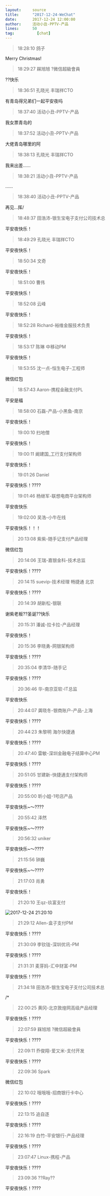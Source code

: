```yaml
---
layout:     source 
title:      "2017-12-24-WeChat"
date:       2017-12-24 12:00:00
author:     活动小丑-PPTV-产品
lines:      50 
tag:		  [chat]
---
```

> 18:28:10  鸽子  
   
Merry Christmas!  
   
> 18:29:27  槑旭旭 ?微信超級會員  
   
??快乐  
   
> 18:36:51  孔晓光 丰瑞祥CTO  
   
有青岛得兄弟们一起平安夜吗  
   
> 18:37:40  活动小丑-PPTV-产品  
   
我女票青岛的  
   
> 18:37:52  活动小丑-PPTV-产品  
   
大佬青岛哪里的阿  
   
> 18:38:13  孔晓光 丰瑞祥CTO  
   
我来出差……  
   
> 18:38:21  活动小丑-PPTV-产品  
   
……  
   
> 18:38:40  活动小丑-PPTV-产品  
   
再见…挥/  
   
> 18:48:37  田浩沛-银生宝电子支付公司技术总  
   
平安夜快乐！  
   
> 18:49:29  孔晓光 丰瑞祥CTO  
   
平安夜快乐！  
   
> 18:50:34  文奇  
   
平安夜快乐！  
   
> 18:51:00  曹伟  
   
平安夜快乐！  
   
> 18:52:08  云峰  
   
平安夜快乐！  
   
> 18:52:28  Richard-裕维金服技术负责  
   
平安夜快乐！  
   
> 18:53:17  陈琳 中移动PM  
   
平安夜快乐！  
   
> 18:53:55  沈一点-恒生电子-工程师  
   
微信红包  
   
> 18:57:43  Aaron-携程金融支付PL  
   
平安是福  
   
> 18:58:00  石磊-产品-小黑鱼-南京  
   
平安夜快乐！  
   
> 19:00:10  扫地僧  
   
平安夜快乐！  
   
> 19:00:11  阚建国_工行支付架构师  
   
平安夜快乐！  
   
> 19:01:26  Daniel  
   
平安夜快乐！????  
   
> 19:01:46  杨继军-联想电商平台架构师  
   
平安夜快乐  
   
> 19:02:00  吴浩-小牛在线  
   
平安夜快乐！！！  
   
> 20:13:08  紫紫-随手记支付产品经理  
   
微信红包  
   
> 20:14:06  王瑞-嘉银金科-技术总监  
   
平安夜快乐！????  
   
> 20:14:15  suevip-技术经理 畅捷通 北京  
   
平安夜快乐！????  
   
> 20:14:39  胡新松-银联  
   
谢紫老板??圣诞??快乐  
   
> 20:15:31  潘诚-拉卡拉-产品经理  
   
平安夜快乐！  
   
> 20:15:36  李晓勇-网银架构师  
   
平安夜快乐！????  
   
> 20:35:04  李清华-随手记  
   
平安夜快乐！????  
   
> 20:36:46  华-南京亚软-IT总监  
   
平安夜快乐  
   
> 20:44:07  龚晓冬-银商账户-产品-上海  
   
平安夜快乐！????  
   
> 20:44:23  朱黎明 海尔快捷通   
   
平安夜快乐！????  
   
> 20:47:40  雷敏-深圳金融电子结算中心PM  
   
平安夜快乐！????  
   
> 20:51:05  甘建新-快捷通支付架构师  
   
平安夜快乐！????  
   
> 20:55:00  昕小姐-1号店产品  
   
平安夜快乐~～????  
   
> 20:55:42  泽然  
   
平安夜快乐~～????  
   
> 20:56:32  uniker  
   
平安夜快乐~～????  
   
> 21:15:56  钟巍  
   
平安夜快乐~～????  
   
> 21:17:03  肖勇  
   
平安夜快乐！  
   
> 21:20:10  王qz-玖富支付  
   
![2017-12-24 21:20:10](http://static.cocolian.org/img/20171224_212010.png) 
   
> 21:29:12  Allen-盒子支付PM  
   
平安夜快乐！????  
   
> 21:30:09  李钦珑-深圳优讯-PM  
   
平安夜快乐！????  
   
> 21:31:31  麦芽妈-汇中财富-PM  
   
平安夜快乐！????  
   
> 21:34:18  田浩沛-银生宝电子支付公司技术总  
   
/*  
   
> 22:00:25  黄冈-北京敦煌网高级产品经理  
   
平安夜快乐！????  
   
> 22:07:59  槑旭旭 ?微信超級會員  
   
平安夜快乐！????  
   
> 22:09:11  乔俊翔-爱又米-支付开发  
   
平安夜快乐！????  
   
> 22:09:36  Spark  
   
微信红包  
   
> 22:10:02  哦哦哦-招商银行卡中心  
   
平安夜快乐！????  
   
> 22:13:15  追自逐  
   
平安夜快乐！????  
   
> 22:16:19  白竹-平安银行-产品经理  
   
平安夜快乐！????   
   
> 23:07:47  Linux-携程-产品  
   
平安夜快乐！????   
   
> 23:09:36  ??Ray??  
   
平安夜快乐！????   
   

